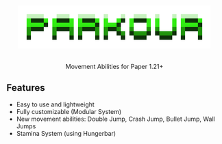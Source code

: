 <div align="center">
<div>
    <img src="https://raw.githubusercontent.com/teraprath/Parkour/main/img/banner_transparent.png">
    <br>
    <br>
    <p>Movement Abilities for Paper 1.21+<p>
</div>
</div>

## Features
- Easy to use and lightweight
- Fully customizable (Modular System)
- New movement abilities: Double Jump, Crash Jump, Bullet Jump, Wall Jumps
- Stamina System (using Hungerbar)
